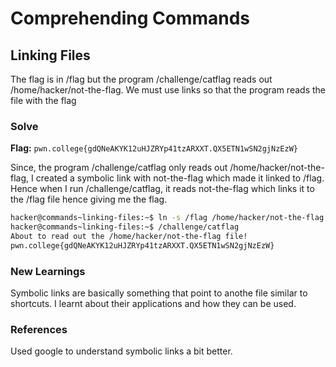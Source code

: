 # Comprehending Commands

## Linking Files
The flag is in /flag but the program /challenge/catflag reads out /home/hacker/not-the-flag. We must use links so that the program reads the file with the flag 

### Solve
**Flag:** `pwn.college{gdQNeAKYK12uHJZRYp41tzARXXT.QX5ETN1wSN2gjNzEzW}`

Since, the program /challenge/catflag only reads out /home/hacker/not-the-flag, I created a symbolic link with not-the-flag which made it linked to /flag. Hence when I run /challenge/catflag, it reads not-the-flag which links it to the /flag file hence giving me the flag. 

```bash
hacker@commands~linking-files:~$ ln -s /flag /home/hacker/not-the-flag 
hacker@commands~linking-files:~$ /challenge/catflag 
About to read out the /home/hacker/not-the-flag file!
pwn.college{gdQNeAKYK12uHJZRYp41tzARXXT.QX5ETN1wSN2gjNzEzW}
```

### New Learnings
Symbolic links are basically something that point to anothe file similar to shortcuts. I learnt about their applications and how they can be used. 

### References 
Used google to understand symbolic links a bit better. 
